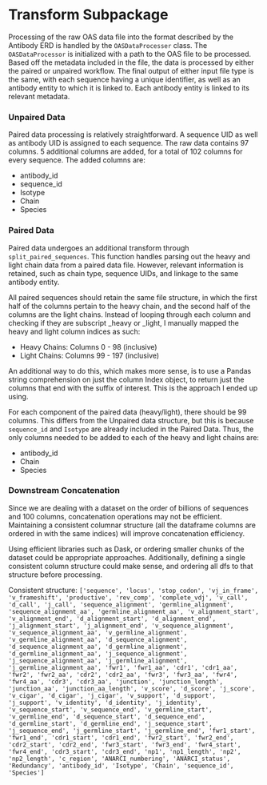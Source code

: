 # Transform Subpackage

Processing of the raw OAS data file into the format described by the Antibody ERD is handled by the `OASDataProcesser` class. The `OASDataProcessor` is initialized with a path to the OAS file to be processed. Based off the metadata included in the file, the data is processed by either the paired or unpaired workflow. The final output of either input file type is the same, with each sequence having a unique identifier, as well as an antibody entity to which it is linked to. Each antibody entity is linked to its relevant metadata. 

### Unpaired Data

Paired data processing is relatively straightforward. A sequence UID as well as antibody UID is assigned to each sequence. The raw data contains 97 columns. 5 additional columns are added, for a total of 102 columns for every sequence. The added columns are:
- antibody_id
- sequence_id
- Isotype
- Chain
- Species

### Paired Data

Paired data undergoes an additional transform through `split_paired_sequences`. This function handles parsing out the heavy and light chain data from a paired data file. However, relevant information is retained, such as chain type, sequence UIDs, and linkage to the same antibody entity.

All paired sequences should retain the same file structure, in which the first half of the columns pertain to the heavy chain, and the second half of the columns are the light chains. Instead of looping through each column and checking if they are subscript _heavy or _light, I manually mapped the heavy and light column indices as such:

- Heavy Chains: Columns 0 - 98 (inclusive)
- Light Chains: Columns 99 - 197 (inclusive)

An additional way to do this, which makes more sense, is to use a Pandas string comprehension on just the column Index object, to return just the columns that end with the suffix of interest. This is the approach I ended up using.

For each component of the paired data (heavy/light), there should be 99 columns. This differs from the Unpaired data structure, but this is because `sequence_id` and `Isotype` are already included in the Paired Data. Thus, the only columns needed to be added to each of the heavy and light chains are:
- antibody_id
- Chain
- Species

### Downstream Concatenation

Since we are dealing with a dataset on the order of billions of sequences and 100 columns, concatenation operations may not be efficient. Maintaining a consistent columnar structure (all the dataframe columns are ordered in with the same indices) will improve concatenation efficiency.

Using efficient libraries such as Dask, or ordering smaller chunks of the dataset could be appropriate approaches. Additionally, defining a single consistent column structure could make sense, and ordering all dfs to that structure before processing. 

Consistent structure:
`['sequence',
 'locus',
 'stop_codon',
 'vj_in_frame',
 'v_frameshift',
 'productive',
 'rev_comp',
 'complete_vdj',
 'v_call',
 'd_call',
 'j_call',
 'sequence_alignment',
 'germline_alignment',
 'sequence_alignment_aa',
 'germline_alignment_aa',
 'v_alignment_start',
 'v_alignment_end',
 'd_alignment_start',
 'd_alignment_end',
 'j_alignment_start',
 'j_alignment_end',
 'v_sequence_alignment',
 'v_sequence_alignment_aa',
 'v_germline_alignment',
 'v_germline_alignment_aa',
 'd_sequence_alignment',
 'd_sequence_alignment_aa',
 'd_germline_alignment',
 'd_germline_alignment_aa',
 'j_sequence_alignment',
 'j_sequence_alignment_aa',
 'j_germline_alignment',
 'j_germline_alignment_aa',
 'fwr1',
 'fwr1_aa',
 'cdr1',
 'cdr1_aa',
 'fwr2',
 'fwr2_aa',
 'cdr2',
 'cdr2_aa',
 'fwr3',
 'fwr3_aa',
 'fwr4',
 'fwr4_aa',
 'cdr3',
 'cdr3_aa',
 'junction',
 'junction_length',
 'junction_aa',
 'junction_aa_length',
 'v_score',
 'd_score',
 'j_score',
 'v_cigar',
 'd_cigar',
 'j_cigar',
 'v_support',
 'd_support',
 'j_support',
 'v_identity',
 'd_identity',
 'j_identity',
 'v_sequence_start',
 'v_sequence_end',
 'v_germline_start',
 'v_germline_end',
 'd_sequence_start',
 'd_sequence_end',
 'd_germline_start',
 'd_germline_end',
 'j_sequence_start',
 'j_sequence_end',
 'j_germline_start',
 'j_germline_end',
 'fwr1_start',
 'fwr1_end',
 'cdr1_start',
 'cdr1_end',
 'fwr2_start',
 'fwr2_end',
 'cdr2_start',
 'cdr2_end',
 'fwr3_start',
 'fwr3_end',
 'fwr4_start',
 'fwr4_end',
 'cdr3_start',
 'cdr3_end',
 'np1',
 'np1_length',
 'np2',
 'np2_length',
 'c_region',
 'ANARCI_numbering',
 'ANARCI_status',
 'Redundancy',
 'antibody_id',
 'Isotype',
 'Chain',
 'sequence_id',
 'Species']`
